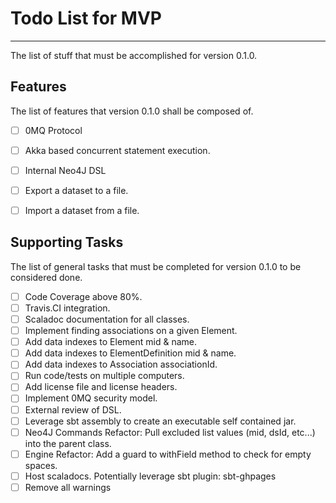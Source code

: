 # Todo List for MVP
- - -
The list of stuff that must be accomplished for version 0.1.0.

## Features
The list of features that version 0.1.0 shall be composed of.
* [ ] 0MQ Protocol
* [ ] Akka based concurrent statement execution.
* [ ] Internal Neo4J DSL
* [ ] Export a dataset to a file.
* [ ] Import a dataset from a file.


## Supporting Tasks
The list of general tasks that must be completed for version 0.1.0 to be considered done.
* [ ] Code Coverage above 80%.
* [ ] Travis.CI integration.
* [ ] Scaladoc documentation for all classes.
* [ ] Implement finding associations on a given Element.
* [ ] Add data indexes to Element mid & name.
* [ ] Add data indexes to ElementDefinition mid & name.
* [ ] Add data indexes to Association associationId.
* [ ] Run code/tests on multiple computers.
* [ ] Add license file and license headers.
* [ ] Implement 0MQ security model.
* [ ] External review of DSL.
* [ ] Leverage sbt assembly to create an executable self contained jar.
* [ ] Neo4J Commands Refactor: Pull excluded list values (mid, dsId, etc...) into the parent class.
* [ ] Engine Refactor: Add a guard to withField method to check for empty spaces.
* [ ] Host scaladocs. Potentially leverage sbt plugin: sbt-ghpages
* [ ] Remove all warnings
